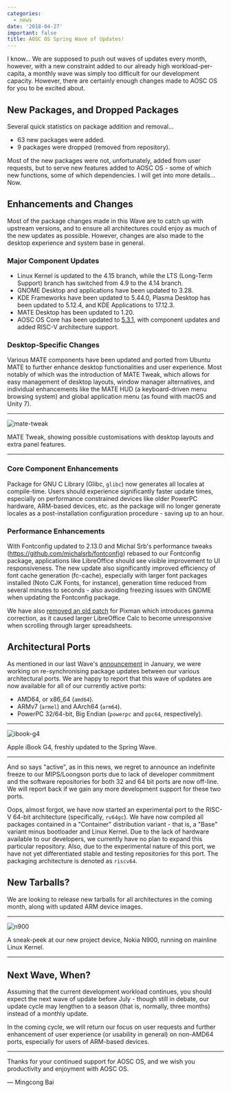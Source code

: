 ```yaml
---
categories:
  - news
date: '2018-04-27'
important: false
title: AOSC OS Spring Wave of Updates!
---
```



I know... We are supposed to push out waves of updates every month, however, with a new constraint added to our already high workload-per-capita, a monthly wave was simply too difficult for our development capacity. However, there are certainly enough changes made to AOSC OS for you to be excited about.

New Packages, and Dropped Packages
---------------------------------------

Several quick statistics on package addition and removal...

- 63 new packages were added.
- 9 packages were dropped (removed from repository).

Most of the new packages were not, unfortunately, added from user requests, but to serve new features added to AOSC OS - some of which new functions, some of which dependencies. I will get into more details... Now.

Enhancements and Changes
---------------------------

Most of the package changes made in this Wave are to catch up with upstream versions, and to ensure all architectures could enjoy as much of the new updates as possible. However, changes are also made to the desktop experience and system base in general.

### Major Component Updates

- Linux Kernel is updated to the 4.15 branch, while the LTS (Long-Term Support) branch has switched from 4.9 to the 4.14 branch.
- GNOME Desktop and applications have been updated to 3.28.
- KDE Frameworks have been updated to 5.44.0, Plasma Desktop has been updated to 5.12.4, and KDE Applications to 17.12.3.
- MATE Desktop has been updated to 1.20.
- AOSC OS Core has been updated to [5.3.1](https://github.com/AOSC-Dev/aosc-os-core/releases/tag/v5.3.1), with component updates and added RISC-V architecture support.

### Desktop-Specific Changes

Various MATE components have been updated and ported from Ubuntu MATE to further enhance desktop functionalities and user experience. Most notably of which was the introduction of MATE Tweak, which allows for easy management of desktop layouts, window manager alternatives, and individual enhancements like the MATE HUD (a keyboard-driven menu browsing system) and global application menu (as found with macOS and Unity 7).

----

![mate-tweak](/assets/i/news/2018-spring-mate-tweak.png)

MATE Tweak, showing possible customisations with desktop layouts and extra panel features.

---- 

### Core Component Enhancements

Package for GNU C Library (Glibc, `glibc`) now generates all locales at compile-time. Users should experience significantly faster update times, especially on performance constrained devices like older PowerPC hardware, ARM-based devices, etc. as the package will no longer generate locales as a post-installation configuration procedure - saving up to an hour.

### Performance Enhancements

With Fontconfig updated to 2.13.0 and Michal Srb's performance tweaks (https://github.com/michalsrb/fontconfig) rebased to our Fontconfig package, applications like LibreOffice should see visible improvement to UI responsiveness. The new update also significantly improved efficiency of font cache generation (fc-cache), especially with larger font packages installed (Noto CJK Fonts, for instance), generation time reduced from several minutes to seconds - also avoiding freezing issues with GNOME when updating the Fontconfig package.

We have also [removed an old patch](https://github.com/AOSC-Dev/aosc-os-abbs/commit/48b896b282d6e3a0c1531c646a7107d9afa97fe9) for Pixman which introduces gamma correction, as it caused larger LibreOffice Calc to become unresponsive when scrolling through larger spreadsheets.

Architectural Ports
----------------------

As mentioned in our last Wave's [announcement](https://aosc.io/news/AOSC-OS-End-of-2017-Wave-of-Updates) in January, we were working on re-synchronising package updates between our various architectural ports. We are happy to report that this wave of updates are now available for all of our currently active ports:

- AMD64, or x86_64 (`amd64`).
- ARMv7 (`armel`) and AArch64 (`arm64`).
- PowerPC 32/64-bit, Big Endian (`powerpc` and `ppc64`, respectively).

----

![ibook-g4](/assets/i/news/2018-spring-ibook-g4.jpg)

Apple iBook G4, freshly updated to the Spring Wave.

----

And so says "active", as in this news, we regret to announce an indefinite freeze to our MIPS/Loongson ports due to lack of developer commitment and the software repositories for both 32 and 64 bit ports are now off-line. We will report back if we gain any more development support for these two ports.

Oops, almost forgot, we have now started an experimental port to the RISC-V 64-bit architecture (specifically, `rv64gc`). We have now compiled all packages contained in a "Container" distribution variant - that is, a "Base" variant minus bootloader and Linux Kernel. Due to the lack of hardware available to our developers, we currently have no plan to expand this particular repository. Also, due to the experimental nature of this port, we have not yet differentiated stable and testing repositories for this port. The packaging architecture is denoted as `riscv64`.

New Tarballs?
---------------

We are looking to release new tarballs for all architectures in the coming month, along with updated ARM device images.

----

![n900](/assets/i/news/2018-spring-n900.jpg)

A sneak-peek at our new project device, Nokia N900, running on mainline Linux Kernel.

----

Next Wave, When?
------------------

Assuming that the current development workload continues, you should expect the next wave of update before July - though still in debate, our update cycle may lengthen to a season (that is, normally, three months) instead of a monthly update.

In the coming cycle, we will return our focus on user requests and further enhancement of user experience (or usability in general) on non-AMD64 ports, especially for users of ARM-based devices.

----

Thanks for your continued support for AOSC OS, and we wish you productivity and enjoyment with AOSC OS.

— Mingcong Bai